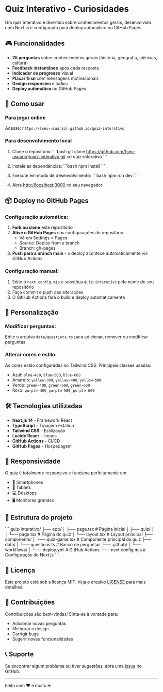 # Quiz Interativo - Curiosidades

Um quiz interativo e divertido sobre conhecimentos gerais, desenvolvido com Next.js e configurado para deploy automático no GitHub Pages.

## 🎮 Funcionalidades

- **25 perguntas** sobre conhecimentos gerais (história, geografia, ciências, cultura)
- **Feedback instantâneo** após cada resposta
- **Indicador de progresso** visual
- **Placar final** com mensagens motivacionais
- **Design responsivo** e lúdico
- **Deploy automático** no GitHub Pages

## 🚀 Como usar

### Para jogar online
Acesse: `https://[seu-usuario].github.io/quiz-interativo`

### Para desenvolvimento local

1. Clone o repositório:
\`\`\`bash
git clone https://github.com/[seu-usuario]/quiz-interativo.git
cd quiz-interativo
\`\`\`

2. Instale as dependências:
\`\`\`bash
npm install
\`\`\`

3. Execute em modo de desenvolvimento:
\`\`\`bash
npm run dev
\`\`\`

4. Abra [http://localhost:3000](http://localhost:3000) no seu navegador

## 📦 Deploy no GitHub Pages

### Configuração automática:

1. **Fork ou clone** este repositório
2. **Ative o GitHub Pages** nas configurações do repositório:
   - Vá em Settings > Pages
   - Source: Deploy from a branch
   - Branch: gh-pages
3. **Push para a branch main** - o deploy acontece automaticamente via GitHub Actions

### Configuração manual:

1. Edite o `next.config.mjs` e substitua `quiz-interativo` pelo nome do seu repositório
2. Faça commit e push das alterações
3. O GitHub Actions fará o build e deploy automaticamente

## 🎨 Personalização

### Modificar perguntas:
Edite o arquivo `data/questions.ts` para adicionar, remover ou modificar perguntas.

### Alterar cores e estilo:
As cores estão configuradas no Tailwind CSS. Principais classes usadas:
- Azul: `blue-400`, `blue-500`, `blue-600`
- Amarelo: `yellow-300`, `yellow-400`, `yellow-500`
- Verde: `green-400`, `green-500`, `green-600`
- Roxo: `purple-400`, `purple-500`, `purple-600`

## 🛠️ Tecnologias utilizadas

- **Next.js 14** - Framework React
- **TypeScript** - Tipagem estática
- **Tailwind CSS** - Estilização
- **Lucide React** - Ícones
- **GitHub Actions** - CI/CD
- **GitHub Pages** - Hospedagem

## 📱 Responsividade

O quiz é totalmente responsivo e funciona perfeitamente em:
- 📱 Smartphones
- 📱 Tablets
- 💻 Desktops
- 🖥️ Monitores grandes

## 🎯 Estrutura do projeto

\`\`\`
quiz-interativo/
├── app/
│   ├── page.tsx          # Página inicial
│   ├── quiz/
│   │   └── page.tsx      # Página do quiz
│   └── layout.tsx        # Layout principal
├── components/
│   └── quiz-game.tsx     # Componente principal do quiz
├── data/
│   └── questions.ts      # Banco de perguntas
├── .github/
│   └── workflows/
│       └── deploy.yml    # GitHub Actions
└── next.config.mjs       # Configuração do Next.js
\`\`\`

## 📄 Licença

Este projeto está sob a licença MIT. Veja o arquivo [LICENSE](LICENSE) para mais detalhes.

## 🤝 Contribuições

Contribuições são bem-vindas! Sinta-se à vontade para:
- Adicionar novas perguntas
- Melhorar o design
- Corrigir bugs
- Sugerir novas funcionalidades

## 📞 Suporte

Se encontrar algum problema ou tiver sugestões, abra uma [issue](https://github.com/[seu-usuario]/quiz-interativo/issues) no GitHub.

---

Feito com ❤️ e muito ☕
